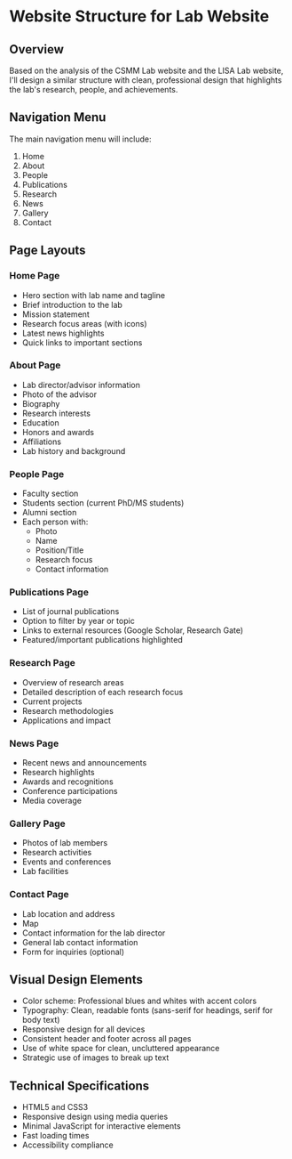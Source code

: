 # Website Structure for Lab Website

## Overview
Based on the analysis of the CSMM Lab website and the LISA Lab website, I'll design a similar structure with clean, professional design that highlights the lab's research, people, and achievements.

## Navigation Menu
The main navigation menu will include:
1. Home
2. About
3. People
4. Publications
5. Research
6. News
7. Gallery
8. Contact

## Page Layouts

### Home Page
- Hero section with lab name and tagline
- Brief introduction to the lab
- Mission statement
- Research focus areas (with icons)
- Latest news highlights
- Quick links to important sections

### About Page
- Lab director/advisor information
- Photo of the advisor
- Biography
- Research interests
- Education
- Honors and awards
- Affiliations
- Lab history and background

### People Page
- Faculty section
- Students section (current PhD/MS students)
- Alumni section
- Each person with:
  - Photo
  - Name
  - Position/Title
  - Research focus
  - Contact information

### Publications Page
- List of journal publications
- Option to filter by year or topic
- Links to external resources (Google Scholar, Research Gate)
- Featured/important publications highlighted

### Research Page
- Overview of research areas
- Detailed description of each research focus
- Current projects
- Research methodologies
- Applications and impact

### News Page
- Recent news and announcements
- Research highlights
- Awards and recognitions
- Conference participations
- Media coverage

### Gallery Page
- Photos of lab members
- Research activities
- Events and conferences
- Lab facilities

### Contact Page
- Lab location and address
- Map
- Contact information for the lab director
- General lab contact information
- Form for inquiries (optional)

## Visual Design Elements
- Color scheme: Professional blues and whites with accent colors
- Typography: Clean, readable fonts (sans-serif for headings, serif for body text)
- Responsive design for all devices
- Consistent header and footer across all pages
- Use of white space for clean, uncluttered appearance
- Strategic use of images to break up text

## Technical Specifications
- HTML5 and CSS3
- Responsive design using media queries
- Minimal JavaScript for interactive elements
- Fast loading times
- Accessibility compliance
